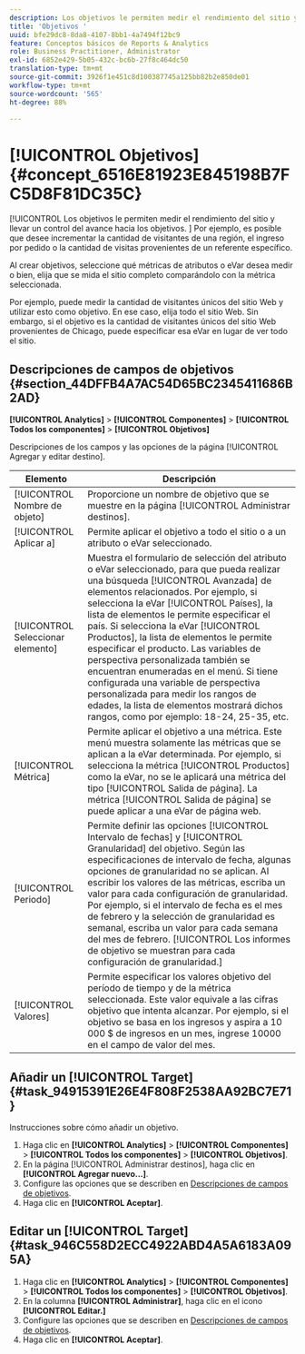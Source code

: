 ```yaml
---
description: Los objetivos le permiten medir el rendimiento del sitio y llevar un control del avance hacia los objetivos. Por ejemplo, es posible que desee incrementar la cantidad de visitantes de una región, el ingreso por pedido o la cantidad de visitas provenientes de un referente específico.
title: 'Objetivos '
uuid: bfe29dc8-8da8-4107-8bb1-4a7494f12bc9
feature: Conceptos básicos de Reports & Analytics
role: Business Practitioner, Administrator
exl-id: 6852e429-5b05-432c-bc6b-27f8c464dc50
translation-type: tm+mt
source-git-commit: 3926f1e451c8d100387745a125bb82b2e850de01
workflow-type: tm+mt
source-wordcount: '565'
ht-degree: 88%

---
```


# [!UICONTROL Objetivos] {#concept_6516E81923E845198B7FC5D8F81DC35C}

[!UICONTROL Los objetivos le permiten medir el rendimiento del sitio y llevar un control del avance hacia los objetivos. ] Por ejemplo, es posible que desee incrementar la cantidad de visitantes de una región, el ingreso por pedido o la cantidad de visitas provenientes de un referente específico.

Al crear objetivos, seleccione qué métricas de atributos o eVar desea medir o bien, elija que se mida el sitio completo comparándolo con la métrica seleccionada.

Por ejemplo, puede medir la cantidad de visitantes únicos del sitio Web y utilizar esto como objetivo. En ese caso, elija todo el sitio Web. Sin embargo, si el objetivo es la cantidad de visitantes únicos del sitio Web provenientes de Chicago, puede especificar esa eVar en lugar de ver todo el sitio.

## Descripciones de campos de objetivos {#section_44DFFB4A7AC54D65BC2345411686B2AD}

**[!UICONTROL Analytics]**  >  **[!UICONTROL Componentes]**  >  **[!UICONTROL Todos los componentes]**  >  **[!UICONTROL Objetivos]**

Descripciones de los campos y las opciones de la página [!UICONTROL Agregar y editar destino].

| Elemento | Descripción |
| --- | --- |
| [!UICONTROL Nombre de objeto] | Proporcione un nombre de objetivo que se muestre en la página [!UICONTROL Administrar destinos]. |
| [!UICONTROL Aplicar a] | Permite aplicar el objetivo a todo el sitio o a un atributo o eVar seleccionado. |
| [!UICONTROL Seleccionar elemento] | Muestra el formulario de selección del atributo o eVar seleccionado, para que pueda realizar una búsqueda [!UICONTROL Avanzada] de elementos relacionados. Por ejemplo, si selecciona la eVar [!UICONTROL Países], la lista de elementos le permite especificar el país. Si selecciona la eVar [!UICONTROL Productos], la lista de elementos le permite especificar el producto. Las variables de perspectiva personalizada también se encuentran enumeradas en el menú. Si tiene configurada una variable de perspectiva personalizada para medir los rangos de edades, la lista de elementos mostrará dichos rangos, como por ejemplo: 18-24, 25-35, etc. |
| [!UICONTROL Métrica] | Permite aplicar el objetivo a una métrica. Este menú muestra solamente las métricas que se aplican a la eVar determinada. Por ejemplo, si selecciona la métrica [!UICONTROL Productos] como la eVar, no se le aplicará una métrica del tipo [!UICONTROL Salida de página]. La métrica [!UICONTROL Salida de página] se puede aplicar a una eVar de página web. |
| [!UICONTROL Periodo] | Permite definir las opciones [!UICONTROL Intervalo de fechas] y [!UICONTROL Granularidad] del objetivo. Según las especificaciones de intervalo de fecha, algunas opciones de granularidad no se aplican. Al escribir los valores de las métricas, escriba un valor para cada    configuración de granularidad. Por ejemplo, si el intervalo de fecha es el mes de febrero y la selección de granularidad es semanal, escriba un valor para cada semana del mes de febrero. [!UICONTROL Los informes de objetivo se muestran para cada configuración de granularidad.] |
| [!UICONTROL Valores] | Permite especificar los valores objetivo del período de tiempo y de la métrica seleccionada. Este valor equivale a las cifras objetivo que intenta alcanzar. Por ejemplo, si el objetivo se basa en los ingresos y aspira a 10 000 $ de ingresos en un mes, ingrese 10000 en el campo de valor del mes. |

## Añadir un [!UICONTROL Target] {#task_94915391E26E4F808F2538AA92BC7E71}

Instrucciones sobre cómo añadir un objetivo.

1. Haga clic en **[!UICONTROL Analytics]** > **[!UICONTROL Componentes]** > **[!UICONTROL Todos los componentes]** > **[!UICONTROL Objetivos]**.
1. En la página [!UICONTROL Administrar destinos], haga clic en **[!UICONTROL Agregar nuevo...]**.
1. Configure las opciones que se describen en [Descripciones de campos de objetivos](/help/analyze/reports-analytics/targets.md#section_44DFFB4A7AC54D65BC2345411686B2AD).
1. Haga clic en **[!UICONTROL Aceptar]**.

## Editar un [!UICONTROL Target] {#task_946C558D2ECC4922ABD4A5A6183A095A}

1. Haga clic en **[!UICONTROL Analytics]** > **[!UICONTROL Componentes]** > **[!UICONTROL Todos los componentes]** > **[!UICONTROL Objetivos]**.
1. En la columna **[!UICONTROL Administrar]**, haga clic en el icono **[!UICONTROL Editar.]**
1. Configure las opciones que se describen en [Descripciones de campos de objetivos](/help/analyze/reports-analytics/targets.md#section_44DFFB4A7AC54D65BC2345411686B2AD).
1. Haga clic en **[!UICONTROL Aceptar]**.
